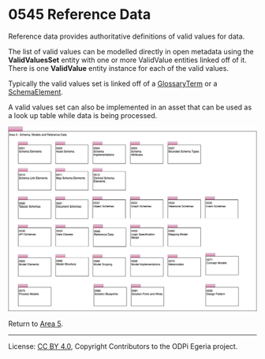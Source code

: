<!-- SPDX-License-Identifier: CC-BY-4.0 -->
<!-- Copyright Contributors to the ODPi Egeria project. -->

# 0545 Reference Data

Reference data provides authoritative definitions of valid values for
data.

The list of valid values can be modelled directly in open metadata using
the **ValidValuesSet** entity with one or more ValidValue entities linked off of it.
There is one **ValidValue** entity instance for each of the valid values.

Typically the valid values set is linked off of a [GlossaryTerm](0330-Terms.md)
or a [SchemaElement](0501-Schema-Elements.md).

A valid values set can also be implemented in an asset that can be used as a look up
table while data is being processed.

![UML](0545-Reference-Data.png#pagewidth)


Return to [Area 5](Area-5-models.md).

----
License: [CC BY 4.0](https://creativecommons.org/licenses/by/4.0/),
Copyright Contributors to the ODPi Egeria project.